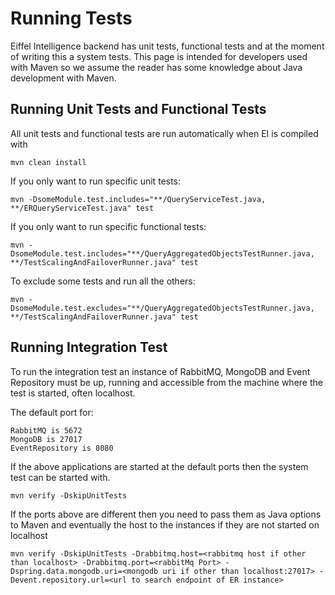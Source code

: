 # Running Tests

Eiffel Intelligence backend has unit tests, functional tests and at the moment
of writing this a system tests. This page is intended for developers used with
Maven so we assume the reader has some knowledge about Java development with Maven.

## Running Unit Tests and Functional Tests

All unit tests and functional tests are run automatically when EI is compiled with

    mvn clean install

If you only want to run specific unit tests:

    mvn -DsomeModule.test.includes="**/QueryServiceTest.java, **/ERQueryServiceTest.java" test

If you only want to run specific functional tests:

    mvn -DsomeModule.test.includes="**/QueryAggregatedObjectsTestRunner.java, **/TestScalingAndFailoverRunner.java" test

To exclude some tests and run all the others:

    mvn -DsomeModule.test.excludes="**/QueryAggregatedObjectsTestRunner.java, **/TestScalingAndFailoverRunner.java" test

## Running Integration Test

To run the integration test an instance of RabbitMQ, MongoDB and Event
Repository must be up, running and accessible from the machine where the test
is started, often localhost.

The default port for:

    RabbitMQ is 5672
    MongoDB is 27017
    EventRepository is 8080

If the above applications are started at the default ports then the system test
can be started with.

    mvn verify -DskipUnitTests

If the ports above are different then you need to pass them as Java options to
Maven and eventually the host to the instances if they are not started on localhost

    mvn verify -DskipUnitTests -Drabbitmq.host=<rabbitmq host if other than localhost> -Drabbitmq.port=<rabbitMq Port> -Dspring.data.mongodb.uri=<mongodb uri if other than localhost:27017> -Devent.repository.url=<url to search endpoint of ER instance>
